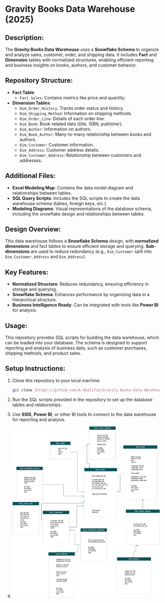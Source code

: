 # Gravity Books Data Warehouse (2025)

## Description:
The **Gravity Books Data Warehouse** uses a **Snowflake Schema** to organize and analyze sales, customer, order, and shipping data. It includes **Fact** and **Dimension** tables with normalized structures, enabling efficient reporting and business insights on books, authors, and customer behavior.

## Repository Structure:
- **Fact Table**:
  - `Fact_Sales`: Contains metrics like price and quantity.
- **Dimension Tables**:
  - `Dim_Order_History`: Tracks order status and history.
  - `Dim_Shipping_Method`: Information on shipping methods.
  - `Dim_Order_Line`: Details of each order line.
  - `Dim_Book`: Book-related data (title, ISBN, publisher).
  - `Dim_Author`: Information on authors.
  - `Dim_Book_Author`: Many-to-many relationship between books and authors.
  - `Dim_Customer`: Customer information.
  - `Dim_Address`: Customer address details.
  - `Dim_Customer_Address`: Relationship between customers and addresses.

## Additional Files:
- **Excel Modeling Map**: Contains the data model diagram and relationships between tables.
- **SQL Query Scripts**: Includes the SQL scripts to create the data warehouse schema (tables, foreign keys, etc.).
- **Modeling Diagrams**: Visual representations of the database schema, including the snowflake design and relationships between tables.

## Design Overview:
This data warehouse follows a **Snowflake Schema** design, with **normalized dimensions** and fact tables to ensure efficient storage and querying. **Sub-dimensions** are used to reduce redundancy (e.g., `Dim_Customer` split into `Dim_Customer_Address` and `Dim_Address`).

## Key Features:
- **Normalized Structure**: Reduces redundancy, ensuring efficiency in storage and querying.
- **Snowflake Schema**: Enhances performance by organizing data in a hierarchical structure.
- **Business Intelligence Ready**: Can be integrated with tools like **Power BI** for analysis.

## Usage:
This repository provides SQL scripts for building the data warehouse, which can be loaded into your database. The schema is designed to support reporting and analysis of business data, such as customer purchases, shipping methods, and product sales.

## Setup Instructions:
1. Clone this repository to your local machine:
    ```bash
    git clone [https://github.com/A-khalifa1/Gravity-Books-Data-Warehouse-2025-]
    ```
2. Run the SQL scripts provided in the repository to set up the database tables and relationships.
3. Use **SSIS**, **Power BI**, or other BI tools to connect to the data warehouse for reporting and analysis.

4. ![Gravity Books Modeling](./Gravity-Books-Modeling.jpg)



